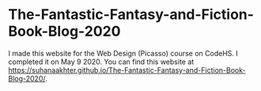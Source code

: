# The-Fantastic-Fantasy-and-Fiction-Book-Blog-2020
I made this website for the Web Design (Picasso) course on CodeHS. I completed it on May 9 2020. You can find this website at https://suhanaakhter.github.io/The-Fantastic-Fantasy-and-Fiction-Book-Blog-2020/.
